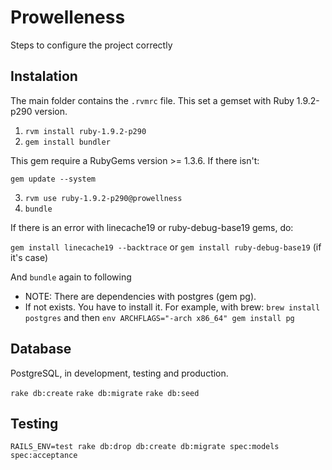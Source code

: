 Prowelleness
============

Steps to configure the project correctly

Instalation
-----------

The main folder contains the `.rvmrc` file. This set a gemset with Ruby 1.9.2-p290 version.

1. `rvm install ruby-1.9.2-p290`
2. `gem install bundler`

This gem require a RubyGems version >= 1.3.6. If there isn't:

`gem update --system`

3. `rvm use ruby-1.9.2-p290@prowellness`
4. `bundle`

If there is an error with linecache19 or ruby-debug-base19 gems, do:

`gem install linecache19 --backtrace` or `gem install ruby-debug-base19` (if it's case)

And `bundle` again to following

* NOTE: There are dependencies with postgres (gem pg).
* If not exists. You have to install it. For example, with brew: `brew install postgres` and then `env ARCHFLAGS="-arch x86_64" gem install pg`

Database
--------

PostgreSQL, in development, testing and production.

`rake db:create`
`rake db:migrate`
`rake db:seed`

Testing
-------

`RAILS_ENV=test rake db:drop db:create db:migrate spec:models spec:acceptance`